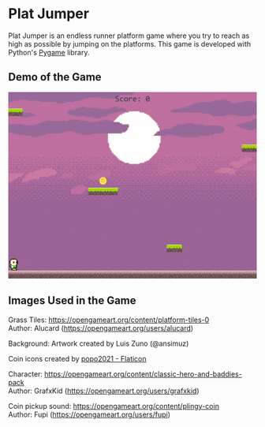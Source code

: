 # Plat Jumper

Plat Jumper is an endless runner platform game where you try to reach as high as possible by jumping on the platforms. This game is developed with Python's [Pygame](https://www.pygame.org/) library.

## Demo of the Game

![Demo](./plat_jumper_demo.gif)
<br />

## Images Used in the Game

Grass Tiles: https://opengameart.org/content/platform-tiles-0 <br />
Author: Alucard (https://opengameart.org/users/alucard)

Background:
Artwork created by Luis Zuno (@ansimuz)

Coin icons created by <a href="https://www.flaticon.com/free-icons/coin" title="coin icons">popo2021 - Flaticon</a>

Character: https://opengameart.org/content/classic-hero-and-baddies-pack <br />
Author: GrafxKid (https://opengameart.org/users/grafxkid)

Coin pickup sound:
https://opengameart.org/content/plingy-coin <br />
Author: Fupi (https://opengameart.org/users/fupi)
